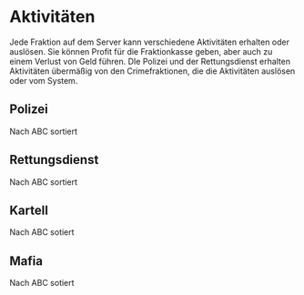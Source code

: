 # Aktivitäten

Jede Fraktion auf dem Server kann verschiedene Aktivitäten erhalten oder auslösen. Sie können Profit für die Fraktionkasse geben, aber auch zu einem Verlust von Geld führen.
DIe Polizei und der Rettungsdienst erhalten Aktivitäten übermäßig von den Crimefraktionen, die die Aktivitäten auslösen oder vom System.


## Polizei

Nach ABC sortiert

## Rettungsdienst

Nach ABC sortiert

## Kartell

Nach ABC sotiert

## Mafia

Nach ABC sotiert
